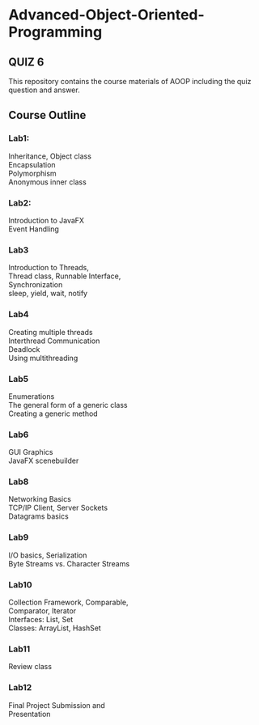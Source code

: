 # Advanced-Object-Oriented-Programming
## QUIZ 6
This repository contains the course materials of AOOP including the quiz question and answer.
## Course Outline
### Lab1:
  Inheritance, Object class </br>
  Encapsulation</br>
  Polymorphism</br>
  Anonymous inner class</br>
### Lab2: 
  Introduction to JavaFX</br>
  Event Handling</br>
### Lab3
  Introduction to Threads,</br>
  Thread class, Runnable Interface, </br>
  Synchronization</br>
  sleep, yield, wait, notify</br>
### Lab4
  Creating multiple threads</br>
  Interthread Communication</br>
  Deadlock</br>
  Using multithreading</br>
### Lab5
  Enumerations</br>
  The general form of a generic class </br>
  Creating a generic method </br>
### Lab6
  GUI Graphics</br>
  JavaFX scenebuilder</br>
### Lab8
  Networking Basics</br>
  TCP/IP Client, Server Sockets</br>
  Datagrams basics</br>
### Lab9
  I/O basics, Serialization</br>
  Byte Streams vs. Character Streams</br>
### Lab10
  Collection Framework, Comparable, </br>
  Comparator, Iterator</br>
  Interfaces: List, Set</br>
  Classes: ArrayList, HashSet</br>
### Lab11
  Review class
### Lab12
  Final Project Submission and </br>
  Presentation</br>
